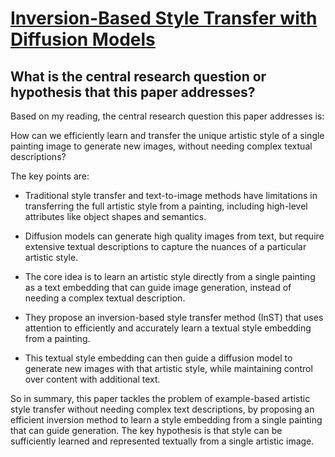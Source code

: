 # [Inversion-Based Style Transfer with Diffusion Models](https://arxiv.org/abs/2211.13203)

## What is the central research question or hypothesis that this paper addresses?

 Based on my reading, the central research question this paper addresses is: 

How can we efficiently learn and transfer the unique artistic style of a single painting image to generate new images, without needing complex textual descriptions?

The key points are:

- Traditional style transfer and text-to-image methods have limitations in transferring the full artistic style from a painting, including high-level attributes like object shapes and semantics. 

- Diffusion models can generate high quality images from text, but require extensive textual descriptions to capture the nuances of a particular artistic style.

- The core idea is to learn an artistic style directly from a single painting as a text embedding that can guide image generation, instead of needing a complex textual description.

- They propose an inversion-based style transfer method (InST) that uses attention to efficiently and accurately learn a textual style embedding from a painting. 

- This textual style embedding can then guide a diffusion model to generate new images with that artistic style, while maintaining control over content with additional text.

So in summary, this paper tackles the problem of example-based artistic style transfer without needing complex text descriptions, by proposing an efficient inversion method to learn a style embedding from a single painting that can guide generation. The key hypothesis is that style can be sufficiently learned and represented textually from a single artistic image.

